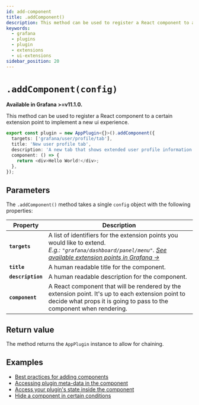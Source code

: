 ```yaml
---
id: add-component
title: .addComponent()
description: This method can be used to register a React component to a certain extension point to implement a new ui experience.
keywords:
  - grafana
  - plugins
  - plugin
  - extensions
  - ui-extensions
sidebar_position: 20
---
```


# `.addComponent(config)`

**Available in Grafana >=v11.1.0.**

This method can be used to register a React component to a certain extension point to implement a new ui experience.

```typescript
export const plugin = new AppPlugin<{}>().addComponent({
  targets: ['grafana/user/profile/tab'],
  title: 'New user profile tab',
  description: 'A new tab that shows extended user profile information',
  component: () => {
    return <div>Hello World!</div>;
  },
});
```

## Parameters

The `.addComponent()` method takes a single `config` object with the following properties:

| Property          | Description                                                                                                                                                                                                              |
| ----------------- | ------------------------------------------------------------------------------------------------------------------------------------------------------------------------------------------------------------------------ |
| **`targets`**     | A list of identifiers for the extension points you would like to extend. <br /> _E.g.: `"grafana/dashboard/panel/menu"`. [See available extension points in Grafana &rarr;](#available-extension-points-within-grafana)_ |
| **`title`**       | A human readable title for the component.                                                                                                                                                                                |
| **`description`** | A human readable description for the component.                                                                                                                                                                          |
| **`component`**   | A React component that will be rendered by the extension point. It's up to each extension point to decide what props it is going to pass to the component when rendering.                                                |

## Return value

The method returns the `AppPlugin` instance to allow for chaining.

## Examples

- [Best practices for adding components](../../tutorials/ui-extensions/register-an-extension.md#best-practices-for-adding-components)
- [Accessing plugin meta-data in the component](../../tutorials/ui-extensions/register-an-extension.md#accessing-plugin-meta-in-a-component)
- [Access your plugin's state inside the component](../../tutorials/ui-extensions/register-an-extension.md#access-plugin-state-in-a-component)
- [Hide a component in certain conditions](../../tutorials/ui-extensions/register-an-extension.md#hide-a-component-in-certain-conditions)
